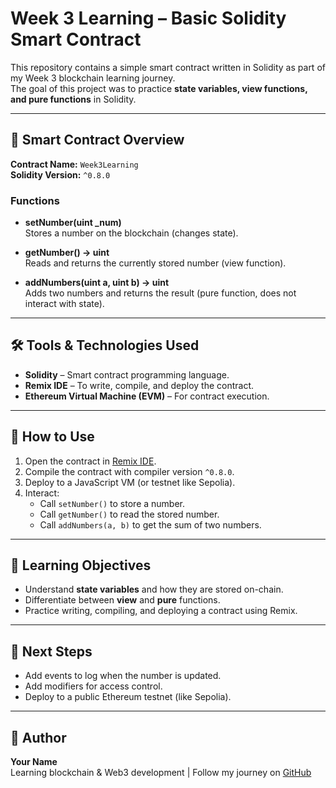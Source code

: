 # Week 3 Learning – Basic Solidity Smart Contract

This repository contains a simple smart contract written in Solidity as part of my Week 3 blockchain learning journey.  
The goal of this project was to practice **state variables, view functions, and pure functions** in Solidity.

---

## 📜 Smart Contract Overview

**Contract Name:** `Week3Learning`  
**Solidity Version:** `^0.8.0`

### Functions

- **setNumber(uint _num)**  
  Stores a number on the blockchain (changes state).

- **getNumber() → uint**  
  Reads and returns the currently stored number (view function).

- **addNumbers(uint a, uint b) → uint**  
  Adds two numbers and returns the result (pure function, does not interact with state).

---

## 🛠 Tools & Technologies Used
- **Solidity** – Smart contract programming language.
- **Remix IDE** – To write, compile, and deploy the contract.
- **Ethereum Virtual Machine (EVM)** – For contract execution.

---

## 🚀 How to Use

1. Open the contract in [Remix IDE](https://remix.ethereum.org/).
2. Compile the contract with compiler version `^0.8.0`.
3. Deploy to a JavaScript VM (or testnet like Sepolia).
4. Interact:
   - Call `setNumber()` to store a number.
   - Call `getNumber()` to read the stored number.
   - Call `addNumbers(a, b)` to get the sum of two numbers.

---

## 🎯 Learning Objectives
- Understand **state variables** and how they are stored on-chain.
- Differentiate between **view** and **pure** functions.
- Practice writing, compiling, and deploying a contract using Remix.

---

## 📌 Next Steps
- Add events to log when the number is updated.
- Add modifiers for access control.
- Deploy to a public Ethereum testnet (like Sepolia).

---

## 👤 Author
**Your Name**  
Learning blockchain & Web3 development | Follow my journey on [GitHub](https://github.com/Akshat0125)

